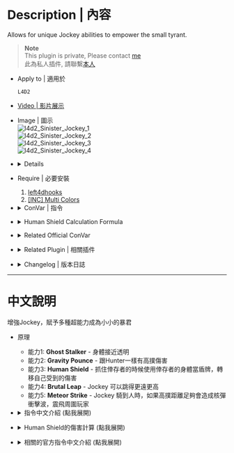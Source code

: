# Description | 內容
Allows for unique Jockey abilities to empower the small tyrant.

> __Note__ <br/>
This plugin is private, Please contact [me](/#私人插件列表-private-plugins-list)<br/>
此為私人插件, 請聯繫[本人](/#私人插件列表-private-plugins-list)

* Apply to | 適用於
	```
	L4D2
	```

* [Video | 影片展示](https://youtu.be/2lkefzNmEsk)

* Image | 圖示
	<br/>![l4d2_Sinister_Jockey_1](image/l4d2_Sinister_Jockey_1.jpg)
	<br/>![l4d2_Sinister_Jockey_2](image/l4d2_Sinister_Jockey_2.gif)
	<br/>![l4d2_Sinister_Jockey_3](image/l4d2_Sinister_Jockey_3.gif)
	<br/>![l4d2_Sinister_Jockey_4](image/l4d2_Sinister_Jockey_4.gif)

* <details><summary>Details</summary>

	* <b>Ghost Stalker ability</b> - Allowing the Jockey to become nearly invisible.
	* <b>Gravity Pounce ability</b> - The Jockey can inflict damage based on how far he drops on a Survivor.
	* <b>Human Shield ability</b> - The Jockey can use the Survivor as a human shield while riding.
	* <b>Brutal Leap ability</b> - The Jockey can leap higher and farther
	* <b>Meteor Strike ability</b> - the high pounces by jockeys create meteor strike, inflict extra damage and send nearby survivors flying.
</details>

* Require | 必要安裝
	1. [left4dhooks](https://forums.alliedmods.net/showthread.php?t=321696)
	2. [[INC] Multi Colors](https://github.com/fbef0102/L4D1_2-Plugins/releases/tag/Multi-Colors)

* <details><summary>ConVar | 指令</summary>

	* cfg/sourcemod/l4d2_Sinister_Jockey.cfg
		```php
		// If 1, Enables the Ghost Stalker ability, allowing the Jockey to become nearly invisible.
		l4d2_Sinister_Jockey_ghoststalker_enable "1"

		// (Ghost Stalker) Modifies the opacity of the Jockey to become closer to invisible (0-255)
		l4d2_Sinister_Jockey_ghoststalker_visibility "100"

		// If 1, Enables the Gravity Pounce ability, the Jockey can inflict damage based on how far he drops on a Survivor.
		l4d2_Sinister_Jockey_gravitypounce_enable "1"

		// (Gravity Pounce) Maximum amount of damage the Jockey can inflict while dropping.
		l4d2_Sinister_Jockey_gravitypounce_cap "100"

		// (Gravity Pounce) Amount to multiply the damage dealt by the Jockey when dropping.
		l4d2_Sinister_Jockey_gravitypounce_multiplier "1.0"
		
		// If 1, Enables the Human Shield ability, the Jockey can use the Survivor as a human shield while riding.
		l4d2_Sinister_Jockey_humanshield_enable "1"

		// (Human Shield) Percent of damage the Jockey avoids using a Survivor as a shield.
		l4d2_Sinister_Jockey_humanshield_percent "0.7"

		// (Human Shield) Damage that inflicted to the Survivor while Human Shield ability enabled.
		// Damge = the damage jockey received / this cvar valve (0=No damage)
		l4d2_Sinister_Jockey_humanshield_divisor "30.0"

		// If 1, Enables Brutal Leap ability, the Jockey can leap higher and farther.
		l4d2_Sinister_Jockey_brutal_leap_enable "1"

		// (Brutal Leap) If 1, also apply to bots.
		l4d2_Sinister_Jockey_brutal_leap_bot "0"

		// (Brutal Leap) Jockey Leap velocity force multiply
		l4d2_Sinister_Jockey_brutal_force_multi "2.0"

		// (Brutal Leap) Jockey Leap vertical force multiply
		l4d2_Sinister_Jockey_brutal_vertical_mult "1.8"

		// If 1, Enables Meteor Strike ability, the high pounces by jockeys create meteor strike, inflict extra damage and send nearby survivors flying.
		l4d2_Sinister_Jockey_meteor_enable "1"

		// (Meteor Strike) Distance needed to trigger meteor strike.
		l4d2_Sinister_Jockey_meteor_distance "1000.0"

		// (Meteor Strike) Range.
		l4d2_Sinister_Jockey_meteor_range "200.0"

		// (Meteor Strike) Damage caused.
		l4d2_Sinister_Jockey_meteor_damage "8.0"

		// (Meteor Strike) How much force is applied to the survivor.
		l4d2_Sinister_Jockey_meteor_power "300.0"

		// (Meteor Strike) Vertical force multiplier.
		l4d2_Sinister_Jockey_meteor_vertical_mult "1.5"
		```
</details>

* <details><summary>Human Shield Calculation Formula</summary>
	
	> Example: Jockey gets AWP shot while riding a survivor<br/>
	AWP 1 shot damage = 90<br/>
	Jockey receive damage = 90 * 0.7 = 63<br/>
	Survivor receive damage = 63 / 30.0 = 2.1<br/>
	```php
	l4d2_Sinister_Jockey_humanshield_divisor "30.0"
	l4d2_Sinister_Jockey_humanshield_enable "1"
	l4d2_Sinister_Jockey_humanshield_percent "0.7"
	```
</details>

* <details><summary>Related Official ConVar</summary>

	* Write down the following cvars in cfg/server.cfg
		```php
		// Jockey Movement Speed (default: 250, maximum: 450)
		sm_cvar z_jockey_speed 		"250"

		// Jockey Riding Speed, speed = survivor speed * 0.8
		// default: 0.8, maximum: 1.0
		sm_cvar z_jockey_control_max "0.8"
		sm_cvar z_jockey_control_min "0.8"

		// Survivor can resist the ridding speed (0=Survivor can't control ridding speed)
		// default: 0.7, maximum: 1.0
		sm_cvar z_jockey_control_variance"0.7"
		```
</details>

* <details><summary>Related Plugin | 相關插件</summary>

	1. [Jockey jump by DieTeetasse](https://forums.alliedmods.net/showthread.php?t=122213): Adding the ability that the jockey can jump with a survivor
		> Jockey 真人玩家騎人的時候，可以按空白鍵跳高
	2. [Jockey Ride Screen Fade by Marttt](https://forums.alliedmods.net/showthread.php?t=334143): Adds a blind fade effect while on Jockey ride
		> 被Jockey騎的時候致盲
	3. [l4d2_jockey_continue_incap_ride](/L4D_插件/Jockey_Jockey/l4d2_jockey_continue_incap_ride): Allows jockeys to continue riding survivors after they would be incapacitated
		> Jockey可以繼續騎即將要倒地的倖存者
</details>

* <details><summary>Changelog | 版本日誌</summary>

	* v1.2h (2024-12-3)
		* Add two ability: "Brutal Leap" + "Meteor Strike"
		* Update cvars

	* v1.1h (2023-2-14)
		* Rename all cvars
		* Remake Human Shield ability and make new damage calculation formula

	* v1.0h (2023-1-31)
		* Remake code, convert code to latest syntax
		* Fix warnings when compiling on SourceMod 1.11.
		* Optimize code and improve performance
		* Delete "Bacterial Feet ability", "Marionette ability", "Rodeo Jump ability", they cause too many bugs.
		* Replace Gamedata with left4dhooks

	* v1.3
		* [Original Plugin by Mortiegama](https://forums.alliedmods.net/showthread.php?t=234267)
</details>

- - - -
# 中文說明
增強Jockey，賦予多種超能力成為小小的暴君

* 原理
	* 能力1: <b>Ghost Stalker</b> - 身體接近透明
	* 能力2: <b>Gravity Pounce</b> - 跟Hunter一樣有高撲傷害
	* 能力3: <b>Human Shield</b> - 抓住倖存者的時候使用倖存者的身體當盾牌，轉移自己受到的傷害
	* 能力4: <b>Brutal Leap</b> - Jockey 可以跳得更遠更高
	* 能力5: <b>Meteor Strike</b> - Jockey 騎到人時，如果高撲距離足夠會造成核彈衝擊波，震飛周圍玩家

* <details><summary>指令中文介紹 (點我展開)</summary>

	* cfg/sourcemod/l4d2_Sinister_Jockey.cfg
		```php
		// 為1時, 啟用能力: Ghost Stalker - 身體接近透明
		l4d2_Sinister_Jockey_ghoststalker_enable "1"

		// (Ghost Stalker) 透明度 (0-255)
		l4d2_Sinister_Jockey_ghoststalker_visibility "100"

		// 為1時, 啟用能力: Gravity Pounce - 跟Hunter一樣有高撲傷害
		l4d2_Sinister_Jockey_gravitypounce_enable "1"

		// (Gravity Pounce) 最大高撲傷害
		l4d2_Sinister_Jockey_gravitypounce_cap "100"

		// (Gravity Pounce) 高撲傷害倍率.
		l4d2_Sinister_Jockey_gravitypounce_multiplier "1.0"
		
		// 為1時, 啟用能力: Human Shield - 抓住倖存者的時候使用倖存者的身體當盾牌，轉移自己受到的傷害
		l4d2_Sinister_Jockey_humanshield_enable "1"

		// (Human Shield) Jockey 受到的傷害 = 傷害 x 此數值 (0=無傷)
		l4d2_Sinister_Jockey_humanshield_percent "0.7"

		// (Human Shield) 倖存者受到的傷害 = Jockey 受到的傷害 / 此數值 (0=倖存者不受傷)
		l4d2_Sinister_Jockey_humanshield_divisor "30.0"

		// 為1時, 啟用能力: Brutal Leap - Jockey 可以跳得更遠更高
		l4d2_Sinister_Jockey_brutal_leap_enable "1"

		// (Brutal Leap) 為1時, AI Jockey 也可以跳得更遠更高
		l4d2_Sinister_Jockey_brutal_leap_bot "0"

		// (Brutal Leap) Jockey 跳躍的力道，數值越高，可以跳得更遠
		l4d2_Sinister_Jockey_brutal_force_multi "2.0"

		// (Brutal Leap) Jockey 跳躍的向上力道，數值越高，可以跳得更高
		l4d2_Sinister_Jockey_brutal_vertical_mult "1.8"

		// 為1時, 啟用能力: Meteor Strike - Jockey 騎到人時，如果高撲距離足夠會造成核彈衝擊波，震飛周圍玩家
		l4d2_Sinister_Jockey_meteor_enable "1"

		// (Meteor Strike) 高撲距離到此門檻才會觸發
		l4d2_Sinister_Jockey_meteor_distance "1000.0"

		// (Meteor Strike) 核彈衝擊波範圍.
		l4d2_Sinister_Jockey_meteor_range "200.0"

		// (Meteor Strike) 核彈衝擊波的傷害.
		l4d2_Sinister_Jockey_meteor_damage "8.0"

		// (Meteor Strike) 震飛周圍玩家的力道
		l4d2_Sinister_Jockey_meteor_power "300.0"

		// (Meteor Strike) 震飛周圍玩家的力道向上倍率
		l4d2_Sinister_Jockey_meteor_vertical_mult "1.5"
		```
</details>

* <details><summary>Human Shield的傷害計算 (點我展開)</summary>
	
	> 舉例: Jockey 騎倖存者的時被AWP射中一槍<br/>
	AWP 一槍傷害 = 90<br/>
	Jockey 受到的傷害 = 90 * 0.7 = 63<br/>
	倖存者 受到的傷害 = 63 / 30.0 = 2.1<br/>
	```php
	l4d2_Sinister_Jockey_humanshield_divisor "30.0"
	l4d2_Sinister_Jockey_humanshield_percent "0.7"
	```
</details>

* <details><summary>相關的官方指令中文介紹 (點我展開)</summary>

	* 以下指令寫入文件 cfg/server.cfg，可自行調整
		```php
		// Jockey 移動速度 (預設: 250, 最大: 450)
		sm_cvar z_jockey_speed "250"

		// Jockey 騎人的速度調整, 速度為人類速度210 * 0.8, 因此數值1.0的時候, 騎人速度等同於人類速度210 
		// 預設: 0.8, 最大: 1.0
		sm_cvar z_jockey_control_max "0.8"
		sm_cvar z_jockey_control_min "0.8"

		// 人類可以抵抗Jockey騎走的速度調整 (0=無法使用上下左右抵抗騎走速度)
		// 預設: 0.7, 最大: 1.0
		sm_cvar z_jockey_control_variance"0.7"
		```
</details>